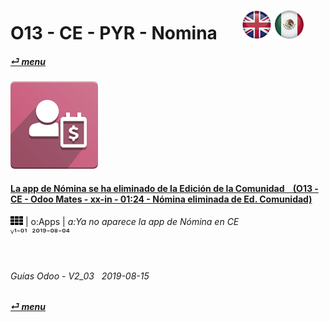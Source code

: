 # O13 - CE - PYR - Nomina &nbsp;&nbsp;&nbsp;&nbsp; [ ![en-uk](/doc/img/flg/en-uk-flg-btn-sml.png)](/en-uk/o13/ce/pyr/en-uk-o13-ce-pyr-guides.md) [ ![es-mx](/doc/img/flg/es-mx-flg-btn-sml.png)](/es-mx/o13/ce/pyr/es-mx-o13-ce-pyr-guides.md)
#### [_&#x23CE; menu_](/es-mx/o13/ce/es-mx-o13-ce-guides-menu.md "Regresar al menúu de CE")  
### ![pyr](/doc/img/app/big/pyr.png)
[ⱽ¹²³⁴⁵⁶⁷⁸⁹⁰⁻]: # (ⱽ¹²³⁴⁵⁶⁷⁸⁹⁰⁻)

#### [La app de Nómina se ha eliminado de la Edición de la Comunidad &nbsp;&nbsp; (O13 - CE - Odoo Mates - xx-in - 01:24 - Nómina eliminada de Ed. Comunidad)](https://youtube.com/embed/ssrMiPrdbQQ?autoplay=1&start=0&end=0&rel=0)  
[***Sync***]: # (es-mx-o13-ee-pyr-guides)  
![apps](/doc/img/apps.png) | o:Apps | _a:Ya no aparece la app de Nómina en CE_  
ⱽ¹⁻⁰¹ &nbsp;²⁰¹⁹⁻⁰⁸⁻⁰⁴

<br>

###### Guías Odoo - V2_03 &nbsp; 2019-08-15  
**[_&#x23CE; menu_](/es-mx/o13/ce/es-mx-o13-ce-guides-menu.md)**  
